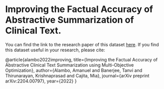 # Improving the Factual Accuracy of Abstractive Summarization of Clinical Text. 

You can find the link to the research paper of this dataset [here](https://arxiv.org/abs/2204.00797).  If you find this dataset useful in your research, please cite:

 @article{alambo2022improving,
  title={Improving the Factual Accuracy of Abstractive Clinical Text Summarization using Multi-Objective Optimization},
  author={Alambo, Amanuel and Banerjee, Tanvi and Thirunarayan, Krishnaprasad and Cajita, Mia},
  journal={arXiv preprint arXiv:2204.00797},
  year={2022}
  }

